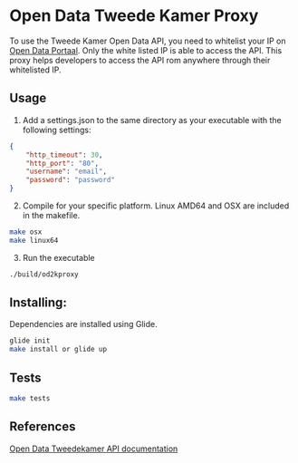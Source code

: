 # Open Data Tweede Kamer Proxy

To use the Tweede Kamer Open Data API, you need to whitelist your IP on [Open Data Portaal](https://opendata.tweedekamer.nl/).
Only the white listed IP is able to access the API.
This proxy helps developers to access the API rom anywhere through their whitelisted IP.

## Usage

1. Add a settings.json to the same directory as your executable with the following settings:

```json
{
    "http_timeout": 30,
    "http_port": "80",
    "username": "email",
    "password": "password"
}
```

2. Compile for your specific platform. Linux AMD64 and OSX are included in the makefile.

```bash
make osx
make linux64
```

3. Run the executable

```bash
./build/od2kproxy
```

## Installing:

Dependencies are installed using Glide.

```bash
glide init
make install or glide up
```


## Tests

```bash
make tests
```

## References

[Open Data Tweedekamer API documentation](https://opendata.tweedekamer.nl/system/files/documentation/open_data_portaal_api_beschrijvingen.pdf)

